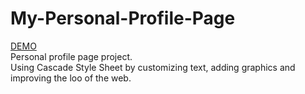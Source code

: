 # My-Personal-Profile-Page
<a href="https://brendacardona.github.io/My-Personal-Profile-Page/">DEMO</a></br>
Personal profile page project. </br>
Using Cascade Style Sheet by customizing text, adding graphics and improving the loo of the web.
